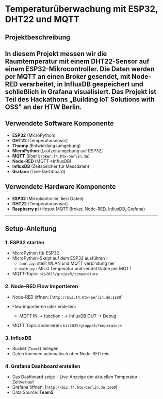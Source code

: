 # Temperaturüberwachung mit ESP32, DHT22 und MQTT

## Projektbeschreibung
In diesem Projekt messen wir die Raumtemperatur mit einem **DHT22-Sensor** auf einem **ESP32**-Mikrocontroller. Die Daten werden per **MQTT** an einen Broker gesendet, mit **Node-RED** verarbeitet, in **InfluxDB** gespeichert und schließlich in **Grafana** visualisiert.
Das Projekt ist Teil des Hackathons „Building IoT Solutions with OSS" an der HTW Berlin.
---
## Verwendete Software Komponente
- **ESP32** (MicroPython)
- **DHT22** (Temperatursensor)
- **Thonny** (Entwicklungsumgebung)
- **MicroPython** (Laufzeitumgebung auf ESP32)
- **MQTT** (über `broker.f4.htw-berlin.de`)
- **Node-RED** (MQTT→InfluxDB)
- **InfluxDB** (Zeitspeicher für Messdaten)
- **Grafana** (Live-Dashboard)

## Verwendete Hardware Komponente
- **ESP32** (Mikrokontroller, liest Daten)
- **DHT22** (Temperatursensor)
- **Raspberry pi** (Hostet MQTT Broker, Node-RED, InfluxDB, Grafana)
  
---

## Setup-Anleitung

### 1. ESP32 starten
- MicroPython für ESP32   
- MicroPython-Skript auf dem ESP32 ausführen :
  - `boot.py`: stellt WLAN und MQTT verbindung her 
  - `main.py` : Misst Temperatur und sendet Daten per MQTT
- MQTT-Topic: `bis2025/gruppe5/temperature`

### 2. Node-RED Flow importieren
- Node-RED öffnen: [`http://bis.f4.htw-berlin.de:1880`]
- Flow importieren oder erstellen:
  - MQTT IN → function : → InfluxDB OUT → Debug
                   
- MQTT Topic abonnieren: `bis2025/gruppe5/temperature`

### 3. InfluxDB
- Bucket (`Team5`) anlegen
- Daten kommen automatisch über Node-RED rein
  
### 4. Grafana Dashboard erstellen
- Das Dashboard zeigt:
      - Live-Anzeige der aktuellen Temperatur
      - Zeitverlauf
- Grafana öffnen: [`http://bis.f4.htw-berlin.de:3000`]
-  Data Source: **Team5**
